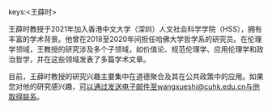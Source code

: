 keys:<王薛时>


王薛时教授于2021年加入香港中文大学（深圳）人文社会科学学院（HSS），拥有丰富的学术背景。他曾在2018至2020年间担任哈佛大学哲学系的研究员。在伦理学领域，王教授的研究涉及多个子领域，如价值论、规范伦理学、应用伦理学和政治哲学，并在这些领域发表了多篇学术文章。

目前，王薛时教授的研究兴趣主要集中在道德聚合及其在公共政策中的应用。如果您对他的研究感兴趣，可以通过发送电子邮件至wangxueshi@cuhk.edu.cn与他取得联系。